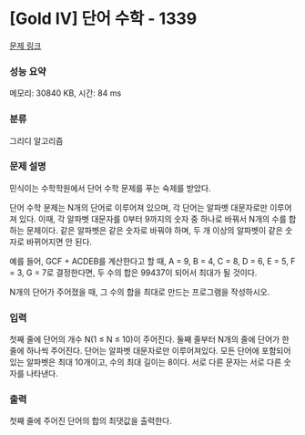 # [Gold IV] 단어 수학 - 1339 

[문제 링크](https://www.acmicpc.net/problem/1339) 

### 성능 요약

메모리: 30840 KB, 시간: 84 ms

### 분류

그리디 알고리즘

### 문제 설명

<p>민식이는 수학학원에서 단어 수학 문제를 푸는 숙제를 받았다.</p>

<p>단어 수학 문제는 N개의 단어로 이루어져 있으며, 각 단어는 알파벳 대문자로만 이루어져 있다. 이때, 각 알파벳 대문자를 0부터 9까지의 숫자 중 하나로 바꿔서 N개의 수를 합하는 문제이다. 같은 알파벳은 같은 숫자로 바꿔야 하며, 두 개 이상의 알파벳이 같은 숫자로 바뀌어지면 안 된다.</p>

<p>예를 들어, GCF + ACDEB를 계산한다고 할 때, A = 9, B = 4, C = 8, D = 6, E = 5, F = 3, G = 7로 결정한다면, 두 수의 합은 99437이 되어서 최대가 될 것이다.</p>

<p>N개의 단어가 주어졌을 때, 그 수의 합을 최대로 만드는 프로그램을 작성하시오.</p>

### 입력 

 <p>첫째 줄에 단어의 개수 N(1 ≤ N ≤ 10)이 주어진다. 둘째 줄부터 N개의 줄에 단어가 한 줄에 하나씩 주어진다. 단어는 알파벳 대문자로만 이루어져있다. 모든 단어에 포함되어 있는 알파벳은 최대 10개이고, 수의 최대 길이는 8이다. 서로 다른 문자는 서로 다른 숫자를 나타낸다.</p>

### 출력 

 <p>첫째 줄에 주어진 단어의 합의 최댓값을 출력한다.</p>

